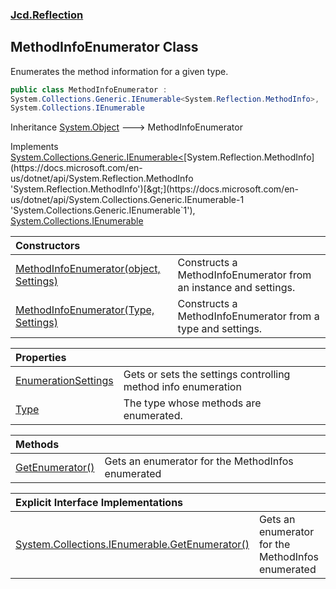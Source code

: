 ### [Jcd.Reflection](Jcd_Reflection.md 'Jcd.Reflection')
## MethodInfoEnumerator Class
Enumerates the method information for a given type.   
```csharp
public class MethodInfoEnumerator :
System.Collections.Generic.IEnumerable<System.Reflection.MethodInfo>,
System.Collections.IEnumerable
```

Inheritance [System.Object](https://docs.microsoft.com/en-us/dotnet/api/System.Object 'System.Object') &#129106; MethodInfoEnumerator  

Implements [System.Collections.Generic.IEnumerable&lt;](https://docs.microsoft.com/en-us/dotnet/api/System.Collections.Generic.IEnumerable-1 'System.Collections.Generic.IEnumerable`1')[System.Reflection.MethodInfo](https://docs.microsoft.com/en-us/dotnet/api/System.Reflection.MethodInfo 'System.Reflection.MethodInfo')[&gt;](https://docs.microsoft.com/en-us/dotnet/api/System.Collections.Generic.IEnumerable-1 'System.Collections.Generic.IEnumerable`1'), [System.Collections.IEnumerable](https://docs.microsoft.com/en-us/dotnet/api/System.Collections.IEnumerable 'System.Collections.IEnumerable')  

| Constructors | |
| :--- | :--- |
| [MethodInfoEnumerator(object, Settings)](Jcd_Reflection_MethodInfoEnumerator_MethodInfoEnumerator(object_Jcd_Reflection_MethodInfoEnumerator_Settings).md 'Jcd.Reflection.MethodInfoEnumerator.MethodInfoEnumerator(object, Jcd.Reflection.MethodInfoEnumerator.Settings)') | Constructs a MethodInfoEnumerator from an instance and settings.<br/> |
| [MethodInfoEnumerator(Type, Settings)](Jcd_Reflection_MethodInfoEnumerator_MethodInfoEnumerator(System_Type_Jcd_Reflection_MethodInfoEnumerator_Settings).md 'Jcd.Reflection.MethodInfoEnumerator.MethodInfoEnumerator(System.Type, Jcd.Reflection.MethodInfoEnumerator.Settings)') | Constructs a MethodInfoEnumerator from a type and settings.<br/> |

| Properties | |
| :--- | :--- |
| [EnumerationSettings](Jcd_Reflection_MethodInfoEnumerator_EnumerationSettings.md 'Jcd.Reflection.MethodInfoEnumerator.EnumerationSettings') | Gets or sets the settings controlling method info enumeration<br/> |
| [Type](Jcd_Reflection_MethodInfoEnumerator_Type.md 'Jcd.Reflection.MethodInfoEnumerator.Type') | The type whose methods are enumerated.<br/> |

| Methods | |
| :--- | :--- |
| [GetEnumerator()](Jcd_Reflection_MethodInfoEnumerator_GetEnumerator().md 'Jcd.Reflection.MethodInfoEnumerator.GetEnumerator()') | Gets an enumerator for the MethodInfos enumerated<br/> |

| Explicit Interface Implementations | |
| :--- | :--- |
| [System.Collections.IEnumerable.GetEnumerator()](Jcd_Reflection_MethodInfoEnumerator_System_Collections_IEnumerable_GetEnumerator().md 'Jcd.Reflection.MethodInfoEnumerator.System.Collections.IEnumerable.GetEnumerator()') | Gets an enumerator for the MethodInfos enumerated<br/> |
